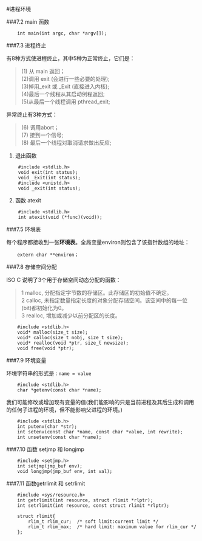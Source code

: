 #进程环境

###7.2 main 函数

		int main(int argc, char *argv[]);

###7.3 进程终止

有8种方式使进程终止，其中5种为正常终止，它们是：  
>(1) 从 main 返回；  
>(2)调用 exit (会进行一些必要的处理);  
>(3)掉用_exit 或 _Exit (直接进入内核);  
>(4)最后一个线程从其启动例程返回;  
>(5)从最后一个线程调用 pthread_exit;  

异常终止有3种方式：
>(6) 调用abort；  
>(7) 接到一个信号;  
>(8) 最后一个线程对取消请求做出反应;  

1. 退出函数  

		#include <stdlib.h>
		void exit(int status);
		void _Exit(int status);
		#include <unistd.h>
		void _exit(int status);

2. 函数 atexit
	
		#include <stdlib.h>
		int atexit(void (*func)(void));

###7.5 环境表

每个程序都接收到一张**环境表**。全局变量environ则包含了该指针数组的地址：

		extern char **environ；

###7.8 存储空间分配

ISO C 说明了3个用于存储空间动态分配的函数：
>1 malloc, 分配指定字节数的存储区。此存储区的初始值不确定。  
>2 calloc, 未指定数量指定长度的对象分配存储空间。该空间中的每一位(bit)都初始化为0。  
>3 realloc, 增加或减少以前分配区的长度。

		#include <stdlib.h>
		void* malloc(size_t size);
		void* calloc(size_t nobj, size_t size);
		void* realloc(void *ptr, size_t newsize);
		void free(void *ptr);

###7.9 环境变量

环境字符串的形式是	: `name = value`  

		#include <stdlib.h>
		char *getenv(const char *name);
我们可能修改或增加现有变量的值(我们能影响的只是当前进程及其后生成和调用的任何子进程的环境，但不能影响父进程的环境。)

		#include <stdlib.h>
		int putenv(char *str);
		int setenv(const char *name, const char *value, int rewrite);
		int unsetenv(const char *name);  

###7.10 函数 setjmp 和 longjmp

		#include <setjmp.h>
		int setjmp(jmp_buf env);
		void longjmp(jmp_buf env, int val);
###7.11 函数getrlimit 和 setrlimit

		#include <sys/resource.h>
		int getrlimit(int resource, struct rlimit *rlptr);
		int setrlimit(int resource, const struct rlimit *rlptr);

		struct rlimit{
			rlim_t rlim_cur;  /* soft limit:current limit */
			rlim_t rlim_max;  /* hard limit: maximum value for rlim_cur */
		};
